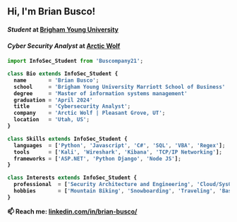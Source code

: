 <h2> Hi, I'm Brian Busco!</h2>
<h4><em>Student</em> at <a href="https://marriott.byu.edu/" target="_blank">Brigham Young University</a><h4>
<h4><em>Cyber Security Analyst</em> at <a href="https://arcticwolf.com/" target="_blank">Arctic Wolf</a><h4>

```js
import InfoSec_Student from 'Buscompany21';

class Bio extends InfoSec_Student {
  name       = 'Brian Busco';
  school     = 'Brigham Young University Marriott School of Business'
  degree     = 'Master of information systems management'
  graduation = 'April 2024'
  title      = 'Cybersecurity Analyst';
  company    = 'Arctic Wolf | Pleasant Grove, UT';
  location   = 'Utah, US';
}

class Skills extends InfoSec_Student {
  languages  = ['Python', 'Javascript', 'C#', 'SQL', 'VBA', 'Regex'];
  tools      = ['Kali', 'Wireshark', 'Kibana', 'TCP/IP Networking'];
  frameworks = ['ASP.NET', 'Python Django', 'Node JS'];
}

class Interests extends InfoSec_Student {
  professional  = ['Security Architecture and Engineering', 'Cloud/SysOps', 'Security and Risk Management'];
  hobbies       = ['Mountain Biking', 'Snowboarding', 'Traveling', 'Basketball'];
}
```
📫 Reach me: [linkedin.com/in/brian-busco/](https://www.linkedin.com/in/brian-busco/)

